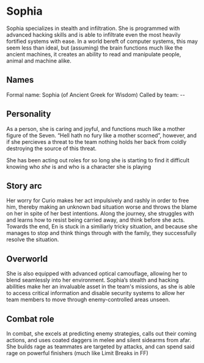 # Sophia

Sophia specializes in stealth and infiltration. She is programmed with advanced hacking skills and is able to infiltrate even the most heavily fortified systems with ease. In a world bereft of computer systems, this may seem less than ideal, but (assuming) the brain functions much like the ancient machines, it creates an ability to read and manipulate people, animal and machine alike.

## Names
Formal name: Sophia (of Ancient Greek for Wisdom)
Called by team: --

## Personality

As a person, she is caring and joyful, and functions much like a mother figure of the Seven. “Hell hath no fury like a mother scorned”, however, and if she percieves a threat to the team nothing holds her back from coldly destroying the source of this threat.

She has been acting out roles for so long she is starting to find it difficult knowing who _she_ is and who is a character she is playing

## Story arc

Her worry for Curio makes her act impulsively and rashly in order to free him, thereby making an unknown bad situation worse and throws the blame on her in spite of her best intentions. Along the journey, she struggles with and learns how to resist being carried away, and think before she acts. Towards the end, En is stuck in a similiarly tricky situation, and because she manages to stop and think things through with the family, they successfully resolve the situation.

## Overworld

She is also equipped with advanced optical camouflage, allowing her to blend seamlessly into her environment. Sophia’s stealth and hacking abilities make her an invaluable asset in the team's missions, as she is able to access critical information and disable security systems to allow her team members to move through enemy-controlled areas unseen.

## Combat role

In combat, she excels at predicting enemy strategies, calls out their coming actions, and uses coated daggers in melee and silent sidearms from afar. She builds rage as teammates are targeted by attacks, and can spend said rage on powerful finishers (much like Limit Breaks in FF)
